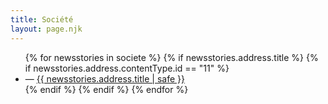 ```yaml
---
title: Société
layout: page.njk
---
```


<ul>
{% for newsstories in societe %}
{% if newsstories.address.title %}
{% if newsstories.address.contentType.id == "11" %} <!-- permet de valider que seuls les news-stories sont affichées (pour retirer les vidéos, audios, extrats, etc.) -->
<li>— <a href="/societe/articles/{{ newsstories.address.title | slug }}/">{{ newsstories.address.title | safe }}</a></li>
{% endif %}
{% endif %}
{% endfor %}
</ul>